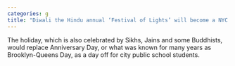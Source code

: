 ```yaml
---
categories: g
title: "Diwali the Hindu annual ‘Festival of Lights’ will become a NYC school holiday in 2023 Mayor Adams"
---
```

The holiday, which is also celebrated by Sikhs, Jains and some Buddhists, would replace Anniversary Day, or what was known for many years as Brooklyn-Queens Day, as a day off for city public school students.